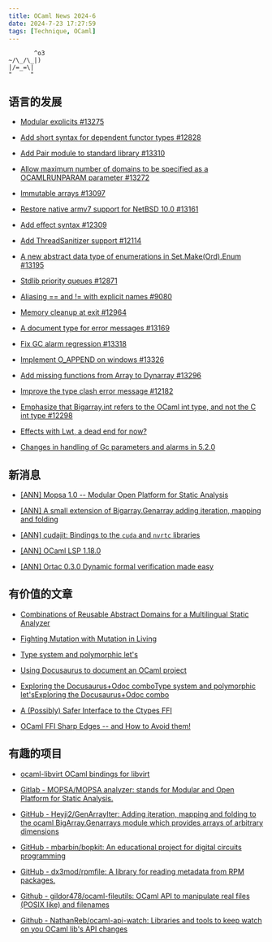 ```yaml
---
title: OCaml News 2024-6
date: 2024-7-23 17:27:59
tags: [Technique, OCaml]
---
```


```genshitext
       ^o3
~/\_/\_|)
|/=_=\|
"     "
```

## 语言的发展

- [Modular explicits #13275](https://link.zhihu.com/?target=https%3A//github.com/ocaml/ocaml/pull/13275)

  

- [Add short syntax for dependent functor types #12828](https://link.zhihu.com/?target=https%3A//github.com/ocaml/ocaml/pull/12828)

  

- [Add Pair module to standard library #13310](https://link.zhihu.com/?target=https%3A//github.com/ocaml/ocaml/pull/13310)

  

- [Allow maximum number of domains to be specified as a OCAMLRUNPARAM parameter #13272](https://link.zhihu.com/?target=https%3A//github.com/ocaml/ocaml/pull/13272)

  

- [Immutable arrays #13097](https://link.zhihu.com/?target=https%3A//github.com/ocaml/ocaml/pull/13097)

  

- [Restore native armv7 support for NetBSD 10.0 #13161](https://link.zhihu.com/?target=https%3A//github.com/ocaml/ocaml/pull/13161)

  

- [Add effect syntax #12309](https://link.zhihu.com/?target=https%3A//github.com/ocaml/ocaml/pull/12309)

  

- [Add ThreadSanitizer support #12114](https://link.zhihu.com/?target=https%3A//github.com/ocaml/ocaml/pull/12114)

  

- [A new abstract data type of enumerations in Set.Make(Ord).Enum #13195](https://link.zhihu.com/?target=https%3A//github.com/ocaml/ocaml/pull/13195)

  

- [Stdlib priority queues #12871](https://link.zhihu.com/?target=https%3A//github.com/ocaml/ocaml/pull/12871)

  

- [Aliasing == and != with explicit names #9080](https://link.zhihu.com/?target=https%3A//github.com/ocaml/ocaml/pull/9080)

  

- [Memory cleanup at exit #12964](https://link.zhihu.com/?target=https%3A//github.com/ocaml/ocaml/pull/12964)

  

- [A document type for error messages #13169](https://link.zhihu.com/?target=https%3A//github.com/ocaml/ocaml/pull/13169)

  

- [Fix GC alarm regression #13318](https://link.zhihu.com/?target=https%3A//github.com/ocaml/ocaml/pull/13318)

  

- [Implement O_APPEND on windows #13326](https://link.zhihu.com/?target=https%3A//github.com/ocaml/ocaml/pull/13326)

  

- [Add missing functions from Array to Dynarray #13296](https://link.zhihu.com/?target=https%3A//github.com/ocaml/ocaml/pull/13296)

  

- [Improve the type clash error message #12182](https://link.zhihu.com/?target=https%3A//github.com/ocaml/ocaml/pull/12182%23discussion_r1678134261)

  

- [Emphasize that Bigarray.int refers to the OCaml int type, and not the C int type #12298](https://link.zhihu.com/?target=https%3A//github.com/ocaml/ocaml/pull/12298)

  

- [Effects with Lwt, a dead end for now?](https://link.zhihu.com/?target=https%3A//discuss.ocaml.org/t/effects-with-lwt-a-dead-end-for-now/15002)

  

- [Changes in handling of Gc parameters and alarms in 5.2.0](https://link.zhihu.com/?target=https%3A//discuss.ocaml.org/t/changes-in-handling-of-gc-parameters-and-alarms-in-5-2-0/14986)

## 新消息

- [[ANN] Mopsa 1.0 -- Modular Open Platform for Static Analysis](https://link.zhihu.com/?target=https%3A//discuss.ocaml.org/t/ann-mopsa-1-0-modular-open-platform-for-static-analysis/15013)

  

- [[ANN] A small extension of Bigarray.Genarray adding iteration, mapping and folding](https://link.zhihu.com/?target=https%3A//discuss.ocaml.org/t/ann-a-small-extension-of-bigarray-genarray-adding-iteration-mapping-and-folding/15005)

  

- [[ANN] cudajit: Bindings to the `cuda` and `nvrtc` libraries](https://link.zhihu.com/?target=https%3A//discuss.ocaml.org/t/ann-cudajit-bindings-to-the-cuda-and-nvrtc-libraries/15010)

  

- [[ANN] OCaml LSP 1.18.0](https://link.zhihu.com/?target=https%3A//discuss.ocaml.org/t/ann-ocaml-lsp-1-18-0/14952)

  

- [[ANN] Ortac 0.3.0 Dynamic formal verification made easy](https://link.zhihu.com/?target=https%3A//discuss.ocaml.org/t/ann-ortac-0-3-0-dynamic-formal-verification-made-easy/14936)

## 有价值的文章

- [Combinations of Reusable Abstract Domains for a Multilingual Static Analyzer](https://link.zhihu.com/?target=https%3A//hal.sorbonne-universite.fr/hal-02890500v1/document)

  

- [Fighting Mutation with Mutation in Living](https://link.zhihu.com/?target=https%3A//fizzixnerd.com/blog/2024-07-21-fixing-living/)

  

- [Type system and polymorphic let's](https://link.zhihu.com/?target=https%3A//discuss.ocaml.org/t/type-system-and-polymorphic-lets/14990)

  

- [Using Docusaurus to document an OCaml project](https://link.zhihu.com/?target=https%3A//discuss.ocaml.org/t/using-docusaurus-to-document-an-ocaml-project/13359)

- [Exploring the Docusaurus+Odoc combo](https://link.zhihu.com/?target=https%3A//discuss.ocaml.org/t/exploring-the-docusaurus-odoc-combo/15012)[Type system and polymorphic let's](https://link.zhihu.com/?target=https%3A//discuss.ocaml.org/t/type-system-and-polymorphic-lets/14990)[Exploring the Docusaurus+Odoc combo](https://link.zhihu.com/?target=https%3A//discuss.ocaml.org/t/exploring-the-docusaurus-odoc-combo/15012)

  

- [A (Possibly) Safer Interface to the Ctypes FFI](https://link.zhihu.com/?target=https%3A//fizzixnerd.com/blog/2024-07-11-a-possibly-safer-interface-to-the-ctypes-ffi/)

  

- [OCaml FFI Sharp Edges -- and How to Avoid them!](https://link.zhihu.com/?target=https%3A//fizzixnerd.com/blog/2024-07-09-ocaml-ffi-sharp-edges-and-how-to-avoid-them/)

## 有趣的项目

- [ocaml-libvirt OCaml bindings for libvirt](https://link.zhihu.com/?target=https%3A//ocaml.libvirt.org/)

  

- [Gitlab - MOPSA/MOPSA analyzer: stands for Modular and Open Platform for Static Analysis.](https://link.zhihu.com/?target=https%3A//gitlab.com/mopsa/mopsa-analyzer/)

  

- [GitHub - Heyji2/GenArrayIter: Adding iteration, mapping and folding to the ocaml BigArray.Genarrays module which provides arrays of arbitrary dimensions](https://link.zhihu.com/?target=https%3A//github.com/Heyji2/GenArrayIter)

  

- [GitHub - mbarbin/bopkit: An educational project for digital circuits programming](https://link.zhihu.com/?target=https%3A//github.com/mbarbin/bopkit)

  

- [GitHub - dx3mod/rpmfile: A library for reading metadata from RPM packages.](https://link.zhihu.com/?target=https%3A//github.com/dx3mod/rpmfile)

  

- [Github - gildor478/ocaml-fileutils: OCaml API to manipulate real files (POSIX like) and filenames](https://link.zhihu.com/?target=https%3A//github.com/gildor478/ocaml-fileutils)

  

- [Github - NathanReb/ocaml-api-watch: Libraries and tools to keep watch on you OCaml lib's API changes](https://link.zhihu.com/?target=https%3A//github.com/NathanReb/ocaml-api-watch)